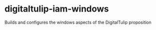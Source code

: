# digitaltulip-iam-windows
Builds and configures the windows aspects of the DigitalTulip proposition
